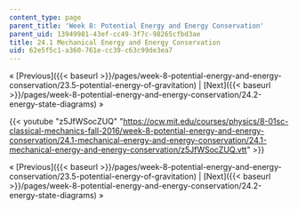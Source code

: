 ```yaml
---
content_type: page
parent_title: 'Week 8: Potential Energy and Energy Conservation'
parent_uid: 13949981-43ef-cc49-3f7c-98265cfbd3ae
title: 24.1 Mechanical Energy and Energy Conservation
uid: 62e5f5c1-a360-761e-cc39-c63c99de3ea7
---
```


« [Previous]({{< baseurl >}}/pages/week-8-potential-energy-and-energy-conservation/23.5-potential-energy-of-gravitation) | [Next]({{< baseurl >}}/pages/week-8-potential-energy-and-energy-conservation/24.2-energy-state-diagrams) »

{{< youtube "z5JfWSocZUQ" "https://ocw.mit.edu/courses/physics/8-01sc-classical-mechanics-fall-2016/week-8-potential-energy-and-energy-conservation/24.1-mechanical-energy-and-energy-conservation/24.1-mechanical-energy-and-energy-conservation/z5JfWSocZUQ.vtt" >}}

« [Previous]({{< baseurl >}}/pages/week-8-potential-energy-and-energy-conservation/23.5-potential-energy-of-gravitation) | [Next]({{< baseurl >}}/pages/week-8-potential-energy-and-energy-conservation/24.2-energy-state-diagrams) »